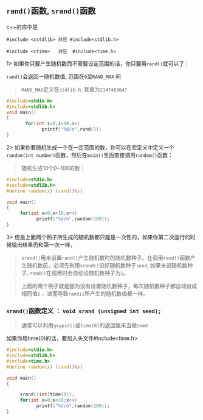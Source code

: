 ## `rand()`函数, `srand()`函数

c++的库中是
```
#include <cstdlib> 对应 #include<stdlib.h>

#include <ctime>   对应  #include<time.h>
```
1> 如果你只要产生随机数而不需要设定范围的话，你只要用`rand()`就可以了： 

`rand()`会返回一随机数值, 范围在`0`至`RAND_MAX` 间
> `RAND_MAX`定义在`stdlib.h`, 其值为`2147483647`


```c
#include<stdio.h>
#include<stdlib.h>
void main()
{
       for(int i=0;i<10;i+)
             printf("%d/n",rand());
}
```

2>  如果你要随机生成一个在一定范围的数，你可以在宏定义中定义一个`random(int number)`函数，然后在`main()`里面直接调用`random()`函数：

> 随机生成10个0~100的数：
```c
#include<stdio.h>
#include<stdlib.h>
#define random(x) (rand()%x)

void main()
{
     for(int x=0;x<10;x++)
           printf("%d/n",random(100));
}
```
 

3> 但是上面两个例子所生成的随机数都只能是一次性的，如果你第二次运行的时候输出结果仍和第一次一样。

>`srand()`用来设置`rand()`产生随机数时的随机数种子。在调用`rand()`函数产生随机数前，必须先利用`srand()`设好随机数种子`seed`, 如果未设随机数种子, `rand()`在调用时会自动设随机数种子为`1`。

>上面的两个例子就是因为没有设置随机数种子，每次随机数种子都自动设成相同值`1` ，进而导致`rand()`所产生的随机数值都一样。

### `srand()`函数定义 ： `void srand (unsigned int seed);` 

> 通常可以利用`geypid()`或`time(0)`的返回值来当做`seed`

如果你用time(0)的话，要加入头文件#include<time.h>

```c
#include<stdio.h>
#include<stdlib.h>
#include<time.h>
#define random(x) (rand()%x)

void main()
{

     srand((int)time(0));
     for(int x=0;x<10;x++)
           printf("%d/n",random(100));
}

```